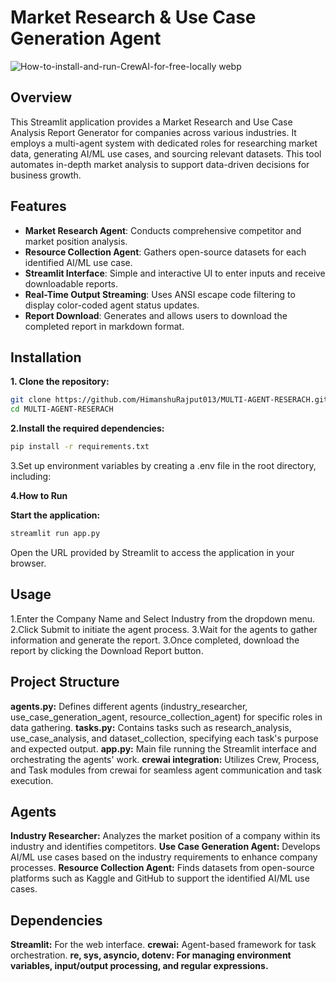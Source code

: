 # Market Research & Use Case Generation Agent
![How-to-install-and-run-CrewAI-for-free-locally webp](https://github.com/user-attachments/assets/ead145fa-3120-4804-a7ab-1adb9d46c6a8)


## Overview

This Streamlit application provides a Market Research and Use Case Analysis Report Generator for companies across various industries. It employs a multi-agent system with dedicated roles for researching market data, generating AI/ML use cases, and sourcing relevant datasets. This tool automates in-depth market analysis to support data-driven decisions for business growth.

## Features

- **Market Research Agent**: Conducts comprehensive competitor and market position analysis.
- **Resource Collection Agent**: Gathers open-source datasets for each identified AI/ML use case.
- **Streamlit Interface**: Simple and interactive UI to enter inputs and receive downloadable reports.
- **Real-Time Output Streaming**: Uses ANSI escape code filtering to display color-coded agent status updates.
- **Report Download**: Generates and allows users to download the completed report in markdown format.

## Installation

**1. Clone the repository:**
   ```bash
   git clone https://github.com/HimanshuRajput013/MULTI-AGENT-RESERACH.git
   cd MULTI-AGENT-RESERACH
```


**2.Install the required dependencies:**

```bash
pip install -r requirements.txt
```


3.Set up environment variables by creating a .env file in the root directory, including:

**4.How to Run**

**Start the application:**
```bash
streamlit run app.py
```
Open the URL provided by Streamlit to access the application in your browser.

## Usage
1.Enter the Company Name and Select Industry from the dropdown menu.
2.Click Submit to initiate the agent process.
3.Wait for the agents to gather information and generate the report.
3.Once completed, download the report by clicking the Download Report button.

## Project Structure
**agents.py:** Defines different agents (industry_researcher, use_case_generation_agent, resource_collection_agent) for specific roles in data gathering.
**tasks.py:** Contains tasks such as research_analysis, use_case_analysis, and dataset_collection, specifying each task's purpose and expected output.
**app.py:** Main file running the Streamlit interface and orchestrating the agents' work.
**crewai integration:** Utilizes Crew, Process, and Task modules from crewai for seamless agent communication and task execution.

## Agents

**Industry Researcher:** Analyzes the market position of a company within its industry and identifies competitors.
**Use Case Generation Agent:** Develops AI/ML use cases based on the industry requirements to enhance company processes.
**Resource Collection Agent:** Finds datasets from open-source platforms such as Kaggle and GitHub to support the identified AI/ML use cases.

## Dependencies
**Streamlit:** For the web interface.
**crewai:** Agent-based framework for task orchestration.
**re, sys, asyncio, dotenv: For managing environment variables, input/output processing, and regular expressions.**



